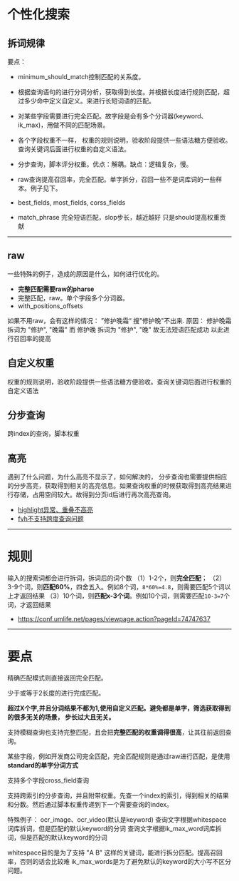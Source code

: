 # 个性化搜索

## 拆词规律

要点：

- minimum_should_match控制匹配的关系度。

- 根据查询语句的进行分词分析，获取得到长度。并根据长度进行规则匹配，超过多少命中定义自定义。来进行长短词语的匹配。

- 对某些字段需要进行完全匹配。故字段是会有多个分词器(keyword、ik_max)，用做不同的匹配场景。

- 各个字段权重不一样， 权重的规则说明，验收阶段提供一些语法糖方便验收。查询关键词后面进行权重的自定义语法。

- 分步查询，脚本评分权重。优点：解耦。缺点：逻辑复杂，慢。

- raw查询提高召回率，完全匹配。单字拆分，召回一些不是词库词的一些样本。例子见下。

- best_fields, most_fields, corss_fields

- match_phrase 完全短语匹配，slop步长，越近越好 只是should提高权重贡献

---
## raw
一些特殊的例子，造成的原因是什么，如何进行优化的。

- **完整匹配需要raw的pharse**
- 完整匹配，raw。单个字段多个分词器。
- with_positions_offsets


如果不用raw，会有这样的情况： ”修护晚霜“ 搜"修护晚"不出来.
原因： 修护晚霜 拆词为 "修护", "晚霜" 而 修护晚 拆词为 "修护", "晚" 故无法短语匹配成功
以此进行召回率的提高


## 自定义权重
权重的规则说明，验收阶段提供一些语法糖方便验收。查询关键词后面进行权重的自定义语法

## 分步查询
跨index的查询，脚本权重

## 高亮
遇到了什么问题，为什么高亮不显示了，如何解决的，
分步查询也需要提供相应的分步高亮，获取得到相关的高亮信息。如果查询权重的时候获取得到高亮结果进行存储，占用空间较大。故得到分页id后进行再次高亮查询。

- [highlight异常、重叠不高亮](./问题记录.md)
- [fvh不支持跨度查询问题](./高亮.md)

---
# 规则

输入的搜索词都会进行拆词，拆词后的词个数
（1）1-2个，则**完全匹配**；
（2）3-9个词，则**匹配60%**，四舍五入。例如8个词，`8*60%=4.8`，则需要匹配5个词以上才返回结果
（3）10个词，则**匹配x-3个词**。例如10个词，则需要匹配`10-3=7`个词，才返回结果

- https://conf.umlife.net/pages/viewpage.action?pageId=74747637

---
# 要点
精确匹配模式则直接返回完全匹配。

少于或等于2长度的进行完成匹配。

**超过X个字,并且分词结果不都为1,使用自定义匹配。避免都是单字，筛选获取得到的很多无关的场景， 步长过大且无关。**

支持模糊查询也支持完整匹配，且会把**完整匹配的权重调得很高**，让其往前返回查询。

某些字段，例如开发商公司完全匹配，完全匹配规则是通过raw进行匹配，是使用**standard的单字分词方式**

支持多个字段cross_field查询

支持跨索引的分步查询，并且附带权重。先查一个index的索引，得到相关的结果和分数。然后通过脚本权重传递到下一个需要查询的index。


特殊例子：
ocr_image、ocr_video(默认是keyword)
查询文字根据whitespace词库拆词，但是匹配的默认keyword的分词
查询文字根据ik_max_word词库拆词，但是匹配的默认keyword的分词

whitespace目的是为了支持 "A B" 这样的关键词，能进行拆分匹配。提高召回率，否则的话会比较难
ik_max_words是为了避免默认的keyword的大小写不区分问题。
